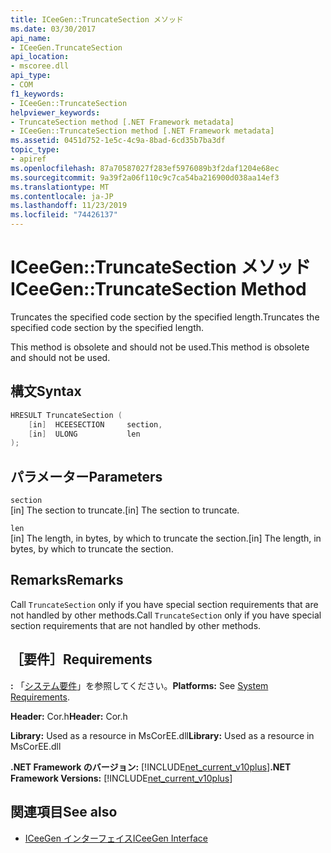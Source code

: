 ```yaml
---
title: ICeeGen::TruncateSection メソッド
ms.date: 03/30/2017
api_name:
- ICeeGen.TruncateSection
api_location:
- mscoree.dll
api_type:
- COM
f1_keywords:
- ICeeGen::TruncateSection
helpviewer_keywords:
- TruncateSection method [.NET Framework metadata]
- ICeeGen::TruncateSection method [.NET Framework metadata]
ms.assetid: 0451d752-1e5c-4c9a-8bad-6cd35b7ba3df
topic_type:
- apiref
ms.openlocfilehash: 87a70587027f283ef5976089b3f2daf1204e68ec
ms.sourcegitcommit: 9a39f2a06f110c9c7ca54ba216900d038aa14ef3
ms.translationtype: MT
ms.contentlocale: ja-JP
ms.lasthandoff: 11/23/2019
ms.locfileid: "74426137"
---
```

# <a name="iceegentruncatesection-method"></a><span data-ttu-id="ff5b3-102">ICeeGen::TruncateSection メソッド</span><span class="sxs-lookup"><span data-stu-id="ff5b3-102">ICeeGen::TruncateSection Method</span></span>
<span data-ttu-id="ff5b3-103">Truncates the specified code section by the specified length.</span><span class="sxs-lookup"><span data-stu-id="ff5b3-103">Truncates the specified code section by the specified length.</span></span>  
  
 <span data-ttu-id="ff5b3-104">This method is obsolete and should not be used.</span><span class="sxs-lookup"><span data-stu-id="ff5b3-104">This method is obsolete and should not be used.</span></span>  
  
## <a name="syntax"></a><span data-ttu-id="ff5b3-105">構文</span><span class="sxs-lookup"><span data-stu-id="ff5b3-105">Syntax</span></span>  
  
```cpp  
HRESULT TruncateSection (  
    [in]  HCEESECTION     section,  
    [in]  ULONG           len  
);  
```  
  
## <a name="parameters"></a><span data-ttu-id="ff5b3-106">パラメーター</span><span class="sxs-lookup"><span data-stu-id="ff5b3-106">Parameters</span></span>  
 `section`  
 <span data-ttu-id="ff5b3-107">[in] The section to truncate.</span><span class="sxs-lookup"><span data-stu-id="ff5b3-107">[in] The section to truncate.</span></span>  
  
 `len`  
 <span data-ttu-id="ff5b3-108">[in] The length, in bytes, by which to truncate the section.</span><span class="sxs-lookup"><span data-stu-id="ff5b3-108">[in] The length, in bytes, by which to truncate the section.</span></span>  
  
## <a name="remarks"></a><span data-ttu-id="ff5b3-109">Remarks</span><span class="sxs-lookup"><span data-stu-id="ff5b3-109">Remarks</span></span>  
 <span data-ttu-id="ff5b3-110">Call `TruncateSection` only if you have special section requirements that are not handled by other methods.</span><span class="sxs-lookup"><span data-stu-id="ff5b3-110">Call `TruncateSection` only if you have special section requirements that are not handled by other methods.</span></span>  
  
## <a name="requirements"></a><span data-ttu-id="ff5b3-111">［要件］</span><span class="sxs-lookup"><span data-stu-id="ff5b3-111">Requirements</span></span>  
 <span data-ttu-id="ff5b3-112">**:** 「[システム要件](../../../../docs/framework/get-started/system-requirements.md)」を参照してください。</span><span class="sxs-lookup"><span data-stu-id="ff5b3-112">**Platforms:** See [System Requirements](../../../../docs/framework/get-started/system-requirements.md).</span></span>  
  
 <span data-ttu-id="ff5b3-113">**Header:** Cor.h</span><span class="sxs-lookup"><span data-stu-id="ff5b3-113">**Header:** Cor.h</span></span>  
  
 <span data-ttu-id="ff5b3-114">**Library:** Used as a resource in MsCorEE.dll</span><span class="sxs-lookup"><span data-stu-id="ff5b3-114">**Library:** Used as a resource in MsCorEE.dll</span></span>  
  
 <span data-ttu-id="ff5b3-115">**.NET Framework のバージョン:** [!INCLUDE[net_current_v10plus](../../../../includes/net-current-v10plus-md.md)]</span><span class="sxs-lookup"><span data-stu-id="ff5b3-115">**.NET Framework Versions:** [!INCLUDE[net_current_v10plus](../../../../includes/net-current-v10plus-md.md)]</span></span>  
  
## <a name="see-also"></a><span data-ttu-id="ff5b3-116">関連項目</span><span class="sxs-lookup"><span data-stu-id="ff5b3-116">See also</span></span>

- [<span data-ttu-id="ff5b3-117">ICeeGen インターフェイス</span><span class="sxs-lookup"><span data-stu-id="ff5b3-117">ICeeGen Interface</span></span>](../../../../docs/framework/unmanaged-api/metadata/iceegen-interface.md)
